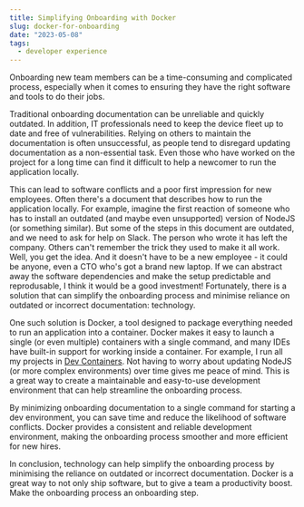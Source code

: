 ```yaml
---
title: Simplifying Onboarding with Docker
slug: docker-for-onboarding
date: "2023-05-08"
tags:
  - developer experience
---
```

Onboarding new team members can be a time-consuming and complicated process, especially when it comes to ensuring they have the right software and tools to do their jobs.

Traditional onboarding documentation can be unreliable and quickly outdated. In addition, IT professionals need to keep the device fleet up to date and free of vulnerabilities. Relying on others to maintain the documentation is often unsuccessful, as people tend to disregard updating documentation as a non-essential task. Even those who have worked on the project for a long time can find it difficult to help a newcomer to run the application locally.

This can lead to software conflicts and a poor first impression for new employees. Often there's a document that describes how to run the application locally. For example, imagine the first reaction of someone who has to install an outdated (and maybe even unsupported) version of NodeJS (or something similar). But some of the steps in this document are outdated, and we need to ask for help on Slack. The person who wrote it has left the company. Others can't remember the trick they used to make it all work. Well, you get the idea. And it doesn't have to be a new employee - it could be anyone, even a CTO who's got a brand new laptop. If we can abstract away the software dependencies and make the setup predictable and reprodusable, I think it would be a good investment! Fortunately, there is a solution that can simplify the onboarding process and minimise reliance on outdated or incorrect documentation: technology.

One such solution is Docker, a tool designed to package everything needed to run an application into a container. Docker makes it easy to launch a single (or even multiple) containers with a single command, and many IDEs have built-in support for working inside a container. For example, I run all my projects in [Dev Containers](https://marketplace.visualstudio.com/items?itemName=ms-vscode-remote.remote-containers). Not having to worry about updating NodeJS (or more complex environments) over time gives me peace of mind. This is a great way to create a maintainable and easy-to-use development environment that can help streamline the onboarding process.

By minimizing onboarding documentation to a single command for starting a dev environment, you can save time and reduce the likelihood of software conflicts. Docker provides a consistent and reliable development environment, making the onboarding process smoother and more efficient for new hires.

In conclusion, technology can help simplify the onboarding process by minimising the reliance on outdated or incorrect documentation. Docker is a great way to not only ship software, but to give a team a productivity boost. Make the onboarding process an onboarding step.
